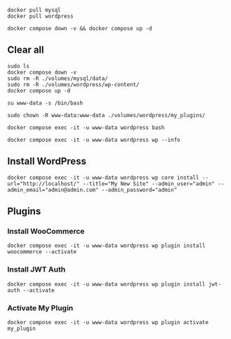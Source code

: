 ```shell
docker pull mysql
docker pull wordpress
```

````shell
docker compose down -v && docker compose up -d
````

## Clear all

```shell
sudo ls
docker compose down -v
sudo rm -R ./volumes/mysql/data/
sudo rm -R ./volumes/wordpress/wp-content/
docker compose up -d
```

````shell
su www-data -s /bin/bash
````

```shell
sudo chown -R www-data:www-data ./volumes/wordpress/my_plugins/
```

```shell
docker compose exec -it -u www-data wordpress bash
```

```shell
docker compose exec -it -u www-data wordpress wp --info
```

## Install WordPress

```shell
docker compose exec -it -u www-data wordpress wp core install --url="http://localhost/" --title="My New Site" --admin_user="admin" --admin_email="admin@admin.com" --admin_password="admin"
```

## Plugins

### Install WooCommerce

```shell
docker compose exec -it -u www-data wordpress wp plugin install woocommerce --activate
```

### Install JWT Auth

```shell
docker compose exec -it -u www-data wordpress wp plugin install jwt-auth --activate
```

### Activate My Plugin

```shell
docker compose exec -it -u www-data wordpress wp plugin activate my_plugin
```
